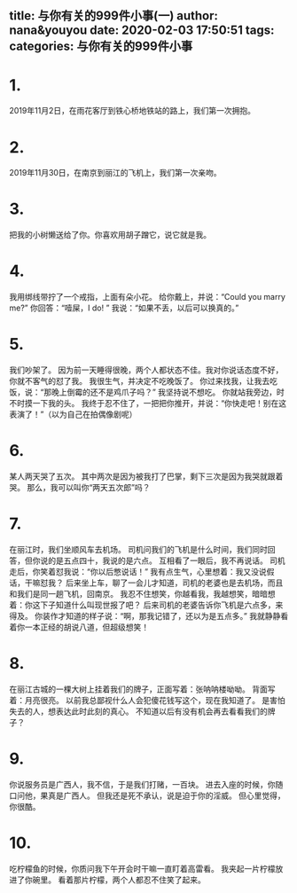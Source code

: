 title: 与你有关的999件小事(一)
author: nana&youyou
date: 2020-02-03 17:50:51
tags:
categories: 与你有关的999件小事
---
# 1.
2019年11月2日，在雨花客厅到铁心桥地铁站的路上，我们第一次拥抱。

# 2.
2019年11月30日，在南京到丽江的飞机上，我们第一次亲吻。
# 3.
把我的小树懒送给了你。你喜欢用胡子蹭它，说它就是我。
# 4.
我用绑线带拧了一个戒指，上面有朵小花。
给你戴上，并说：“Could you marry me?”
你回答：“噎屎，I do! ”
我说：“如果不丢，以后可以换真的。”
# 5.
我们吵架了。
因为前一天睡得很晚，两个人都状态不佳。我对你说话态度不好，你就不客气的怼了我。
我很生气，并决定不吃晚饭了。
你过来找我，让我去吃饭，说：“那晚上倒霉的还不是鸡爪子吗？”
我坚持说不想吃。
你就站我旁边，时不时摸一下我的头。
我终于忍不住了，一把把你推开，并说：“你快走吧！别在这表演了！”（以为自己在拍偶像剧呢）
# 6.
某人两天哭了五次。
其中两次是因为被我打了巴掌，剩下三次是因为我哭就跟着哭。
那么，我可以叫你“两天五次郎”吗？
# 7.
在丽江时，我们坐顺风车去机场。
司机问我们的飞机是什么时间，我们同时回答，但你说的是五点四十，我说的是六点。
互相看了一眼后，我不再说话。
司机走后，你笑着怼我说：“你以后憋说话！”
我有点生气，心里想着：我又没说假话，干嘛怼我？
后来坐上车，聊了一会儿才知道，司机的老婆也是去机场，而且和我们是同一趟飞机，回南京。
我忍不住想笑，你越看我，我越想笑，暗暗想着：你这下子知道什么叫现世报了吧？
后来司机的老婆告诉你飞机是六点多，来得及。
你装作才知道的样子说：“啊，那我记错了，还以为是五点多。”
我就静静看着你一本正经的胡说八道，但超级想笑！
# 8.
在丽江古城的一棵大树上挂着我们的牌子，正面写着：张呐呐楼呦呦。
背面写着：月亮很亮。
以前我总鄙视什么人会犯傻花钱写这个，现在我知道了。
是害怕失去的人，想表达此时此刻的真心。
不知道以后有没有机会再去看看我们的牌子？
# 9.
你说服务员是广西人，我不信，于是我们打赌，一百块。
进去入座的时候，你随口问他，果真是广西人。
但我还是死不承认，说是迫于你的淫威。
但心里觉得，你很酷。
# 10.
吃柠檬鱼的时候，你质问我下午开会时干嘛一直盯着高雷看。
我夹起一片柠檬放进了你碗里。
看着那片柠檬，两个人都忍不住笑了起来。